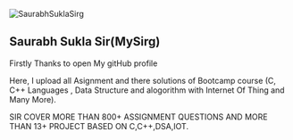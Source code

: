 ![SaurabhSuklaSirg](https://user-images.githubusercontent.com/106678641/185948925-36f18cf7-a1dd-4bc7-bd72-9ba0761b3094.jpg)

<h2>Saurabh Sukla Sir(MySirg)</h2>

Firstly Thanks to open My gitHub profile </br>

Here, I upload all Asignment and there solutions of Bootcamp course (C, C++ Languages , Data Structure and alogorithm with Internet Of Thing and Many More).  </br>

SIR COVER MORE THAN 800+ ASSIGNMENT QUESTIONS AND MORE THAN 13+ PROJECT BASED ON C,C++,DSA,IOT. 


